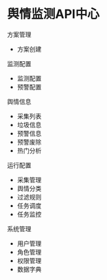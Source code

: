 # 舆情监测API中心

方案管理
- 方案创建

监测配置
- 监测配置
- 预警配置

舆情信息
- 采集列表
- 垃圾信息
- 预警信息
- 预警废除
- 热门分析

运行配置
- 采集管理
- 舆情分类
- 过滤规则
- 任务调度
- 任务监控

系统管理
- 用户管理
- 角色管理
- 权限管理
- 数据字典


